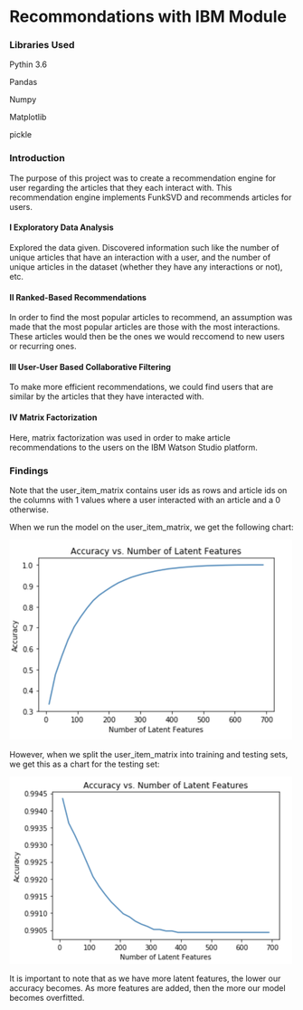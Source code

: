 # Recommondations with IBM Module

### Libraries Used
Pythin 3.6

Pandas

Numpy

Matplotlib

pickle


### Introduction
The purpose of this project was to create a recommendation engine for user regarding the articles that they each interact with. This recommendation engine implements FunkSVD and recommends articles for users.

#### I Exploratory Data Analysis
Explored the data given. Discovered information such like the number of unique articles that have an interaction with a user, and the number of unique articles in the dataset (whether they have any interactions or not), etc.

#### II Ranked-Based Recommendations
In order to find the most popular articles to recommend, an assumption was made that the most popular articles are those with the most interactions. These articles would then be the ones we would reccomend to new users or recurring ones.

#### III User-User Based Collaborative Filtering
To make more efficient recommendations, we could find users that are similar by the articles that they have interacted with.

#### IV Matrix Factorization
Here, matrix factorization was used in order to make article recommendations to the users on the IBM Watson Studio platform.

### Findings

Note that the user_item_matrix contains user ids as rows and article ids on the columns with 1 values where a user interacted with 
an article and a 0 otherwise.

When we run the model on the user_item_matrix, we get the following chart:

<img src="https://github.com/andrew-alarcon17/Recommondations_with_IBM/blob/main/Images/Training.png" width="500">


However, when we split the user_item_matrix into training and testing sets, we get this as a chart for the testing set:

<img src="https://github.com/andrew-alarcon17/Recommondations_with_IBM/blob/main/Images/Testing.png" width="500">

It is important to note that as we have more latent features, the lower our accuracy becomes. As more features are added, then the more our model becomes overfitted.
